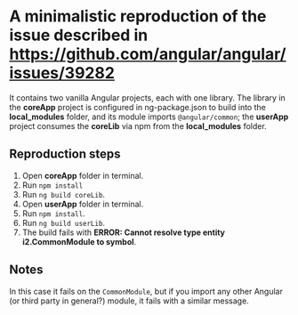 # A minimalistic reproduction of the issue described in https://github.com/angular/angular/issues/39282

It contains two vanilla Angular projects, each with one library. The library in the **coreApp** project is configured in ng-package.json to build into the **local_modules** folder, and its module imports `@angular/common`; the **userApp** project consumes the **coreLib** via npm from the **local_modules** folder.

## Reproduction steps

1. Open **coreApp** folder in terminal.
2. Run `npm install`
3. Run `ng build coreLib`.
4. Open **userApp** folder in terminal.
5. Run `npm install`.
6. Run `ng build userLib`.
7. The build fails with **ERROR: Cannot resolve type entity i2.CommonModule to symbol**.

## Notes

In this case it fails on the `CommonModule`, but if you import any other Angular (or third party in general?) module, it fails with a similar message.
